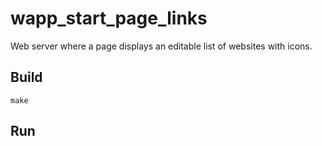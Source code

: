 # wapp_start_page_links

Web server where a page displays an editable list of websites with icons.

## Build

```
make
```

## Run

```

```